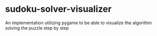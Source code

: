 # sudoku-solver-visualizer
An implementation utilizing pygame to be able to visualize the algorithm solving the puzzle step by step
